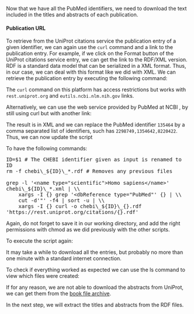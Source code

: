 <script>
import Alert from "$components/Alert.svelte";
import Execute from "$components/Execute.svelte";
</script>

Now that we have all the PubMed identifiers, we need to download the text
included in the titles and abstracts of each publication.

#### Publication URL

To retrieve from the UniProt citations service the publication entry of a given
identifier, we can again use the `curl` command and a link to the publication
entry. For example, if we click on the Format button of the UniProt citations
service entry, we can get the link to the RDF/XML version. RDF is a
standard data model that can be serialized in a XML format. Thus, in our
case, we can deal with this format like we did with XML.
We can retrieve the publication entry by executing the following command:

<Execute command="curl https://rest.uniprot.org/citations/1354642.rdf" />

<Alert>The `curl` command on this platform has access restrictions but works with  `rest.uniprot.org` and `eutils.ncbi.nlm.nih.gov` links.</Alert>

Alternatively, we can use the web service provided by PubMed at NCBI ,
by still using curl but with another link:

<Execute command="curl 'https://eutils.ncbi.nlm.nih.gov/entrez/eutils/efetch.fcgi?db=pubmed&id=1354642&retmode=text&rettype=xml'" />

The result is in XML and we can replace the PubMed identifier `135464` by a
comma separated list of identifiers, such has `2298749,1354642,8220422`.
Thus, we can now update the script 

<Execute command="nano getpublications.sh" />

To have the following commands:

<pre class="code border p-2" style="white-space: pre-wrap">
ID=$1 # The CHEBI identifier given as input is renamed to ID
rm -f chebi\_$&lcub;ID&rcub;\_*.rdf # Removes any previous files

grep -l '&lt;name type="scientific">Homo sapiens&lt;/name>' chebi\_$&lcub;ID&rcub;\_*.xml | \\
    xargs -I &lcub;&rcub; grep '&lt;dbReference type="PubMed"' &lcub;&rcub; | \\
    cut -d'"' -f4 | sort -u | \\
    xargs -I &lcub;&rcub; curl -o chebi\_$&lcub;ID&rcub;\_&lcub;&rcub;.rdf 'https://rest.uniprot.org/citations/&lcub;&rcub;.rdf' 
</pre>

Again, do not forget to save it in our working directory, and add the right
permissions with chmod as we did previously with the other scripts.

<Execute command="chmod u+x getpublications.sh" />

To execute the script again:

<Execute command="./getpublications.sh 27732" />

It may take a while to download all the entries, but probably no more than
one minute with a standard internet connection.

To check if everything worked as expected we can use the ls command to
view which files were created:

<Execute command="ls chebi_27732_*.rdf" />

If for any reason, we are not able to download the abstracts from UniProt,
we can get them from the [book file archive](http://labs.rd.ciencias.ulisboa.pt/book/).

In the next step, we will extract the titles and abstracts from the RDF files.
